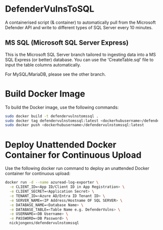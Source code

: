 # DefenderVulnsToSQL
A containerised script (&amp; container) to automatically pull from the Microsoft Defender API and write to different types of SQL Server every 10 minutes. 

## MS SQL (Microsoft SQL Server Express) 
This is the Microsoft SQL Server branch tailored to ingesting data into a MS SQL Express (or better) database. 
You can use the 'CreateTable.sql' file to input the table columns automatically.

For MySQL/MariaDB, please see the other branch.

# Build Docker Image

To build the Docker image, use the following commands:

```bash
sudo docker build -t defendervulnstomssql .
sudo docker tag defendervulnstomssql:latest <dockerhubusername>/defendervulnstomssql:latest
sudo docker push <dockerhubusername>/defendervulnstomssql:latest
```

# Deploy Unattended Docker Container for Continuous Upload
Use the following docker run command to deploy an unattended Docker container for continuous upload:

```bash
docker run -d --name azuread-log-exporter \
  -e CLIENT_ID=<App ID/Client ID in App Registration> \
  -e CLIENT_SECRET=<Application Secret> \
  -e TENANT_ID=<Azure AD/Entra ID Tenant ID> \
  -e SERVER_NAME=<IP Address/Hostname OF SQL SERVER> \
  -e DATABASE_NAME=<Database Name> \
  -e DATABASE_TABLE=<Table Name e.g. DefenderVulns> \
  -e USERNAME=<DB Username> \
  -e PASSWORD=<DB Password> \
  nickjongens/defendervulnstomssql

